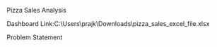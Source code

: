Pizza Sales Analysis

Dashboard Link:C:\Users\prajk\Downloads\pizza_sales_excel_file.xlsx

Problem Statement

